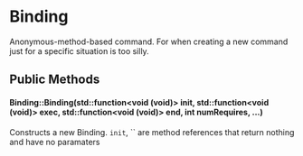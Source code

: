 # Binding
Anonymous-method-based command. For when creating a new command just for a specific situation is too silly.

## Public Methods
#### Binding::Binding(std::function<void (void)> init, std::function<void (void)> exec, std::function<void (void)> end, int numRequires, ...)
Constructs a new Binding. ``init``, `` are method references that return nothing and have no paramaters